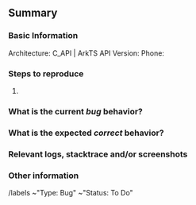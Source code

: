 <!---
Please read this!

Thank you for taking the time to report an issue for react-native-harmony.

Before opening a new issue, make sure to search for keywords in the issues
filtered by the "Type: Bug" label:

- https://gl.swmansion.com/rnoh/react-native-harmony/-/issues/?label_name%5B%5D=Type%3A%20Bug&first_page_size=20

and verify the issue you're about to submit isn't a duplicate.
--->

## Summary

<!-- Summarize the bug encountered concisely. -->


### Basic Information

<!-- Please provide information about your current architecture, API version and phone model -->

Architecture: C_API | ArkTS
API Version: 
Phone: 

### Steps to reproduce

<!-- Describe how one can reproduce the issue - this is very important. Please use an ordered list. Issue with clear steps to reproduce will be given the highest priority.. -->

1. 

<!-- If possible, include a code snippet or project repository that demonstrates the problematic behavior, and link to it here in the bug report. -->

### What is the current *bug* behavior?

<!-- Describe what actually happens. -->

### What is the expected *correct* behavior?

<!-- Describe what you should see instead. -->

### Relevant logs, stacktrace and/or screenshots

<!-- Paste any relevant logs or stacktrace - please use code blocks (```) to format console output, logs, and code
 as it's tough to read otherwise. -->


### Other information

<!-- If you have other relevant information to the problem, list it here (daily build version, external libraries that might be relevant to the problem, any modifications you've made to the react-native-harmony code, etc.). 

If possible, link to the line of code that might be responsible for the problem. -->

/labels ~"Type: Bug" ~"Status: To Do"
